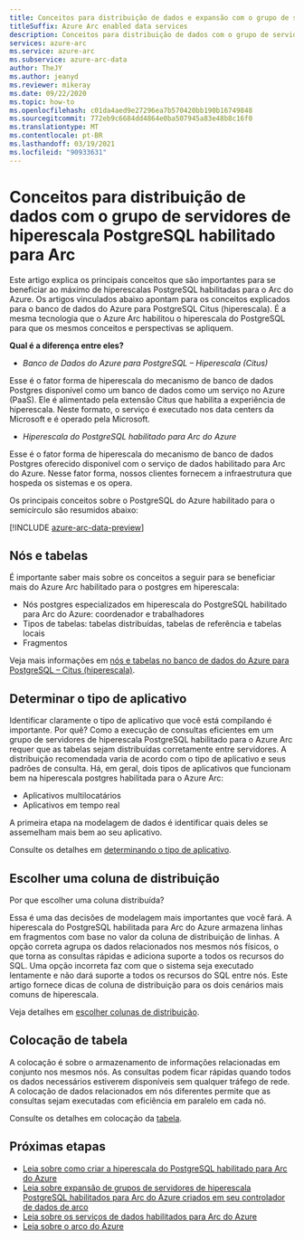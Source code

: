 ```yaml
---
title: Conceitos para distribuição de dados e expansão com o grupo de servidores de hiperescala PostgreSQL habilitado para Arc
titleSuffix: Azure Arc enabled data services
description: Conceitos para distribuição de dados com o grupo de servidores de hiperescala PostgreSQL habilitado para Arc
services: azure-arc
ms.service: azure-arc
ms.subservice: azure-arc-data
author: TheJY
ms.author: jeanyd
ms.reviewer: mikeray
ms.date: 09/22/2020
ms.topic: how-to
ms.openlocfilehash: c01da4aed9e27296ea7b570420bb190b16749848
ms.sourcegitcommit: 772eb9c6684dd4864e0ba507945a83e48b8c16f0
ms.translationtype: MT
ms.contentlocale: pt-BR
ms.lasthandoff: 03/19/2021
ms.locfileid: "90933631"
---
```

# <a name="concepts-for-distributing-data-with-arc-enabled-postgresql-hyperscale-server-group"></a>Conceitos para distribuição de dados com o grupo de servidores de hiperescala PostgreSQL habilitado para Arc

Este artigo explica os principais conceitos que são importantes para se beneficiar ao máximo de hiperescalas PostgreSQL habilitadas para o Arc do Azure.
Os artigos vinculados abaixo apontam para os conceitos explicados para o banco de dados do Azure para PostgreSQL Citus (hiperescala). É a mesma tecnologia que o Azure Arc habilitou o hiperescala do PostgreSQL para que os mesmos conceitos e perspectivas se apliquem.

**Qual é a diferença entre eles?**
- _Banco de Dados do Azure para PostgreSQL – Hiperescala (Citus)_

Esse é o fator forma de hiperescala do mecanismo de banco de dados Postgres disponível como um banco de dados como um serviço no Azure (PaaS). Ele é alimentado pela extensão Citus que habilita a experiência de hiperescala. Neste formato, o serviço é executado nos data centers da Microsoft e é operado pela Microsoft.

- _Hiperescala do PostgreSQL habilitado para Arc do Azure_

Esse é o fator forma de hiperescala do mecanismo de banco de dados Postgres oferecido disponível com o serviço de dados habilitado para Arc do Azure. Nesse fator forma, nossos clientes fornecem a infraestrutura que hospeda os sistemas e os opera.

Os principais conceitos sobre o PostgreSQL do Azure habilitado para o semicírculo são resumidos abaixo:

[!INCLUDE [azure-arc-data-preview](../../../includes/azure-arc-data-preview.md)]

## <a name="nodes-and-tables"></a>Nós e tabelas
É importante saber mais sobre os conceitos a seguir para se beneficiar mais do Azure Arc habilitado para o postgres em hiperescala:
- Nós postgres especializados em hiperescala do PostgreSQL habilitado para Arc do Azure: coordenador e trabalhadores
- Tipos de tabelas: tabelas distribuídas, tabelas de referência e tabelas locais
- Fragmentos

Veja mais informações em [nós e tabelas no banco de dados do Azure para PostgreSQL – Citus (hiperescala)](../../postgresql/concepts-hyperscale-nodes.md). 

## <a name="determine-the-application-type"></a>Determinar o tipo de aplicativo
Identificar claramente o tipo de aplicativo que você está compilando é importante. Por quê? Como a execução de consultas eficientes em um grupo de servidores de hiperescala PostgreSQL habilitado para o Azure Arc requer que as tabelas sejam distribuídas corretamente entre servidores. A distribuição recomendada varia de acordo com o tipo de aplicativo e seus padrões de consulta. Há, em geral, dois tipos de aplicativos que funcionam bem na hiperescala postgres habilitada para o Azure Arc:
- Aplicativos multilocatários
- Aplicativos em tempo real

A primeira etapa na modelagem de dados é identificar quais deles se assemelham mais bem ao seu aplicativo.

Consulte os detalhes em [determinando o tipo de aplicativo](../../postgresql/concepts-hyperscale-app-type.md).


## <a name="choose-a-distribution-column"></a>Escolher uma coluna de distribuição
Por que escolher uma coluna distribuída?

Essa é uma das decisões de modelagem mais importantes que você fará. A hiperescala do PostgreSQL habilitada para Arc do Azure armazena linhas em fragmentos com base no valor da coluna de distribuição de linhas. A opção correta agrupa os dados relacionados nos mesmos nós físicos, o que torna as consultas rápidas e adiciona suporte a todos os recursos do SQL. Uma opção incorreta faz com que o sistema seja executado lentamente e não dará suporte a todos os recursos do SQL entre nós. Este artigo fornece dicas de coluna de distribuição para os dois cenários mais comuns de hiperescala.

Veja detalhes em [escolher colunas de distribuição](../../postgresql/concepts-hyperscale-choose-distribution-column.md).


## <a name="table-colocation"></a>Colocação de tabela

A colocação é sobre o armazenamento de informações relacionadas em conjunto nos mesmos nós. As consultas podem ficar rápidas quando todos os dados necessários estiverem disponíveis sem qualquer tráfego de rede. A colocação de dados relacionados em nós diferentes permite que as consultas sejam executadas com eficiência em paralelo em cada nó.

Consulte os detalhes em colocação da [tabela](../../postgresql/concepts-hyperscale-colocation.md).


## <a name="next-steps"></a>Próximas etapas
- [Leia sobre como criar a hiperescala do PostgreSQL habilitado para Arc do Azure](create-postgresql-hyperscale-server-group.md)
- [Leia sobre expansão de grupos de servidores de hiperescala PostgreSQL habilitados para Arc do Azure criados em seu controlador de dados de arco](scale-out-postgresql-hyperscale-server-group.md)
- [Leia sobre os serviços de dados habilitados para Arc do Azure](https://azure.microsoft.com/services/azure-arc/hybrid-data-services)
- [Leia sobre o arco do Azure](https://aka.ms/azurearc)

